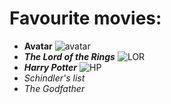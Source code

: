# Favourite movies:

* **Avatar**
![avatar](https://th.bing.com/th/id/R.01c7b181419e15cc614b2297a0e0b959?rik=zGf2g7HyblIvTg&riu=http%3a%2f%2fwww.aceshowbiz.com%2fimages%2fstill%2favatar114.jpg&ehk=A2qdetFD%2bCnHXOA868yrfaHHPewee02Hh2kWzPtS81Y%3d&risl=&pid=ImgRaw&r=0)
* ***The Lord of the Rings***
![LOR](https://www.slashfilm.com/wp/wp-content/images/lord-of-the-rings-tv-show.jpg)
* ***Harry Potter***
![HP](https://th.bing.com/th/id/OIP.9rhv2eLHcpi8klxyNcmFlQHaEK?pid=ImgDet&rs=1)
* _Schindler's list_
* _The Godfather_

